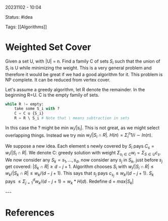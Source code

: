 20231102 - 10:04

Status: #idea

Tags: [[Algorithms]]

# Weighted Set Cover
Given a set U, with |U| = n. Find a family C of sets $S_i$ such that the union of $S_i$ is U while minimizing the weight. This is a very general problem and therefore it would be great if we had a good algorithm for it. This problem is NP complete. It can be reduced from vertex cover. 

Let's assume a greedy algorithm, let R denote the remainder. In the beginning R=U. C is the empty family of sets. 
``` Python
while R != empty:
	take some S_i with ?
	C = C u {S_i}
	R = R \ S_i # Note that \ means subtraction in sets
```

In this case the ? might be min $w_i/|s_i|$. This is not great, as we might select overlapping things. Instead we try min $w_i/|S_i \cap R|$. $H(n)=\Sigma_i^n 1/i \sim ln(n)$. 

We suppose a new idea. Each element s newly covered by $S_i$ pays $C_s = w_i/|S_i \cap R|$. We denote C: greedy solution with weight $\Sigma_{s_i \in C} w_i = \Sigma_{S \in U} c_s$. We now consider any $S_k={s_1,..., s_d}$, now consider any $s_j$ in $S_k$, just before $s_j$ get covered: $|S_k \cap R| \geq d-j+1$. Algorithm chooses $S_i$ with $w_i / |S_i \cap R| \leq w_k / |S_k \cap R| \leq w_k/(d-j+1)$. This says that $s_j$ pays $c_{s_j} \leq w_k/(d-j+1)$. $S_k$ pays $\leq \Sigma_{j=1}^d w_k/(d-j+1) = w_k * H(d)$. Redefine d = $max |S_k|$


\-\-\-
# References